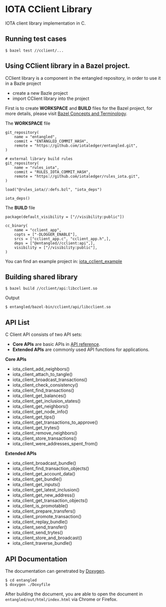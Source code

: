# IOTA CClient Library  

IOTA client library implementation in C.  

## Running test cases

```
$ bazel test //cclient/...
```

## Using CClient library in a Bazel project.  

CClient library is a component in the entangled repository, in order to use it in a Bazle project
* create a new Bazle project  
* import CClient library into the project  

First is to create **WORKSPACE** and **BUILD** files for the Bazel project, for more details, please visit [Bazel Concepts and Terminology](https://docs.bazel.build/versions/master/build-ref.html).  

The **WORKSPACE** file  

```
git_repository(
    name = "entangled",
    commit = "ENTANGLED_COMMIT_HASH",
    remote = "https://github.com/iotaledger/entangled.git",
)

# external library build rules
git_repository(
    name = "rules_iota",
    commit = "RULES_IOTA_COMMIT_HASH",
    remote = "https://github.com/iotaledger/rules_iota.git",
)

load("@rules_iota//:defs.bzl", "iota_deps")

iota_deps()
```

The **BUILD** file  

```shell
package(default_visibility = ["//visibility:public"])

cc_binary(
    name = "cclient_app",
    copts = ["-DLOGGER_ENABLE"],
    srcs = ["cclient_app.c", "cclient_app.h",],
    deps = ["@entangled//cclient:api",],
    visibility = ["//visibility:public"],
)

```

You can find an example project in: [iota_cclient_example](https://github.com/oopsmonk/iota_cclient_example)  



## Building shared library  

```
$ bazel build //cclient/api:libcclient.so
```

Output  

```
$ entangled/bazel-bin/cclient/api/libcclient.so
```

## API List  
C Client API consists of two API sets:  
* **Core APIs** are basic APIs in [API reference](https://docs.iota.org/docs/iri/0.1/references/api-reference).  
* **Extended APIs** are commonly used API functions for applications.

**Core APIs**  

* iota_client_add_neighbors()
* iota_client_attach_to_tangle()
* iota_client_broadcast_transactions()
* iota_client_check_consistency()
* iota_client_find_transactions()
* iota_client_get_balances()
* iota_client_get_inclusion_states()
* iota_client_get_neighbors()
* iota_client_get_node_info()
* iota_client_get_tips()
* iota_client_get_transactions_to_approve()
* iota_client_get_trytes()
* iota_client_remove_neighbors()
* iota_client_store_transactions()
* iota_client_were_addresses_spent_from()

**Extended APIs**  

* iota_client_broadcast_bundle()
* iota_client_find_transaction_objects()
* iota_client_get_account_data()
* iota_client_get_bundle()
* iota_client_get_inputs()
* iota_client_get_latest_inclusion()
* iota_client_get_new_address()
* iota_client_get_transaction_objects()
* iota_client_is_promotable()
* iota_client_prepare_transfers()
* iota_client_promote_transaction()
* iota_client_replay_bundle()
* iota_client_send_transfer()
* iota_client_send_trytes()
* iota_client_store_and_broadcast()
* iota_client_traverse_bundle()

## API Documentation  

The documentation can genetrated by [Doxygen](http://www.doxygen.nl/).  

```
$ cd entangled
$ doxygen ./Doxyfile
```

After building the document, you are able to open the document in `entangled/out/html/index.html` via Chrome or Firefox.  
